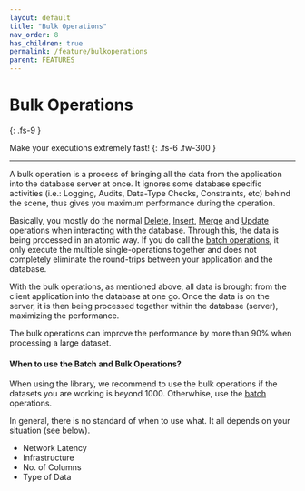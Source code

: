 ```yaml
---
layout: default
title: "Bulk Operations"
nav_order: 8
has_children: true
permalink: /feature/bulkoperations
parent: FEATURES
---
```


# Bulk Operations
{: .fs-9 }

Make your executions extremely fast!
{: .fs-6 .fw-300 }

---

A bulk operation is a process of bringing all the data from the application into the database server at once. It ignores some database specific activities (i.e.: Logging, Audits, Data-Type Checks, Constraints, etc) behind the scene, thus gives you maximum performance during the operation.

Basically, you mostly do the normal [Delete](/operation/delete), [Insert](/operation/insert), [Merge](/operation/merge) and [Update](/operation/update) operations when interacting with the database. Through this, the data is being processed in an atomic way. If you do call the [batch operations](/feature/batchoperations), it only execute the multiple single-operations together and does not completely eliminate the round-trips between your application and the database.

With the bulk operations, as mentioned above, all data is brought from the client application into the database at one go. Once the data is on the server, it is then being processed together within the database (server), maximizing the performance.

The bulk operations can improve the performance by more than 90% when processing a large dataset.

#### When to use the Batch and Bulk Operations?

When using the library, we recommend to use the bulk operations if the datasets you are working is beyond 1000. Otherwhise, use the [batch](/feature/batchoperations) operations.

In general, there is no standard of when to use what. It all depends on your situation (see below).

- Network Latency
- Infrastructure
- No. of Columns
- Type of Data